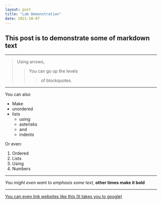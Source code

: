 ```yaml
---
layout: post
title: "Lab Demonstration"
date: 2021-10-07
---
```


## This post is to demonstrate some of markdown text
***

> Using arrows,
> > You can go up the levels
> > > of blockquotes.

***

You can also
* Make
* unordered
* lists
  * using
  * asterisks
  * and 
  * indents

Or even: 

1. Ordered
2. Lists
3. Using
4. Numbers

***

*You might even want to emphasis some text,* **other times make it bold**

***
[You can even link websites like this (It takes you to google)](https://www.youtube.com/watch?v=dQw4w9WgXcQ)


